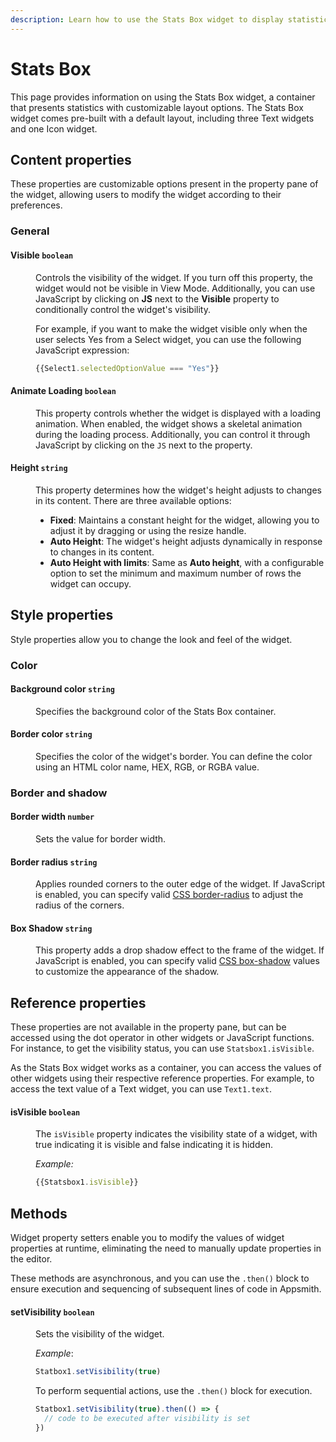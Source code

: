 ```yaml
---
description: Learn how to use the Stats Box widget to display statistical information.
---
```

# Stats Box

This page provides information on using the Stats Box widget, a container that presents statistics with customizable layout options. The Stats Box widget comes pre-built with a default layout, including three Text widgets and one Icon widget.


<ZoomImage src="/img/stat-img.png" alt="Stats Box" caption="Stats Box" />


## Content properties

These properties are customizable options present in the property pane of the widget, allowing users to modify the widget according to their preferences. 

### General

#### Visible `boolean`

<dd>

Controls the visibility of the widget. If you turn off this property, the widget would not be visible in View Mode. Additionally, you can use JavaScript by clicking on **JS** next to the **Visible** property to conditionally control the widget's visibility.

For example, if you want to make the widget visible only when the user selects Yes from a Select widget, you can use the following JavaScript expression: 
```js
{{Select1.selectedOptionValue === "Yes"}}
```

</dd>

#### Animate Loading `boolean`

<dd>

This property controls whether the widget is displayed with a loading animation. When enabled, the widget shows a skeletal animation during the loading process. Additionally, you can control it through JavaScript by clicking on the <code>JS</code> next to the property.

</dd>

#### Height `string`


<dd>

This property determines how the widget's height adjusts to changes in its content. There are three available options:


* **Fixed**: Maintains a constant height for the widget, allowing you to adjust it by dragging or using the resize handle.
* **Auto Height**: The widget's height adjusts dynamically in response to changes in its content.
* **Auto Height with limits**: Same as **Auto height**, with a configurable option to set the minimum and maximum number of rows the widget can occupy.


</dd>

## Style properties

Style properties allow you to change the look and feel of the widget.

### Color

#### Background color `string`

<dd>

Specifies the background color of the Stats Box container.


</dd>

#### Border color `string`

<dd>

Specifies the color of the widget's border. You can define the color using an HTML color name, HEX, RGB, or RGBA value.


</dd>

### Border and shadow

#### Border width `number`

<dd>
Sets the value for border width.

</dd>

#### Border radius `string`

<dd>

Applies rounded corners to the outer edge of the widget. If JavaScript is enabled, you can specify valid [CSS border-radius](https://developer.mozilla.org/en-US/docs/Web/CSS/border-radius) to adjust the radius of the corners.

</dd>

#### Box Shadow `string`
 

<dd>

This property adds a drop shadow effect to the frame of the widget. If JavaScript is enabled, you can specify valid [CSS box-shadow](https://developer.mozilla.org/en-US/docs/Web/CSS/box-shadow) values to customize the appearance of the shadow.


</dd>

## Reference properties
These properties are not available in the property pane, but can be accessed using the dot operator in other widgets or JavaScript functions. For instance, to get the visibility status, you can use `Statsbox1.isVisible`.

As the Stats Box widget works as a container, you can access the values of other widgets using their respective reference properties. For example, to access the text value of a Text widget, you can use `Text1.text`.

#### isVisible `boolean`
<dd>

The `isVisible` property indicates the visibility state of a widget, with true indicating it is visible and false indicating it is hidden.

*Example:*

```js
{{Statsbox1.isVisible}}
```


</dd>

## Methods

Widget property setters enable you to modify the values of widget properties at runtime, eliminating the need to manually update properties in the editor.

These methods are asynchronous, and you can use the `.then()` block to ensure execution and sequencing of subsequent lines of code in Appsmith.

#### setVisibility `boolean`

<dd>

Sets the visibility of the widget.

*Example*:

```js
Statbox1.setVisibility(true)
```

To perform sequential actions, use the `.then()` block for execution.

```js
Statbox1.setVisibility(true).then(() => {
  // code to be executed after visibility is set
})

```

</dd>